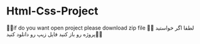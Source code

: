 ﻿# Html-Css-Project

🔴🔴if do you want open project please download zip file 🔴🔴
لطقا اگر خواستید پروژه رو باز کنید فایل زیپ رو دانلود کنید🔴🔴 
